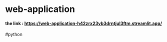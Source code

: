 # web-application
#### the link : https://web-application-h42zrx23vb3drntjul3ftm.streamlit.app/

#python
